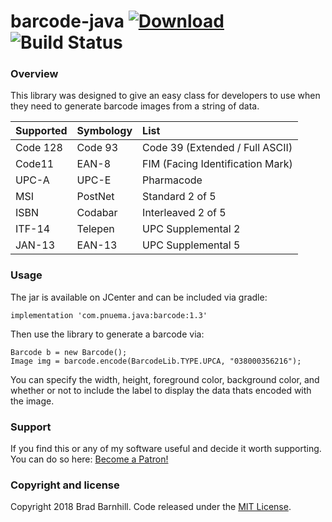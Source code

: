 # barcode-java [ ![Download](https://api.bintray.com/packages/bradfordbarnhill/maven/barcode-java/images/download.svg) ](https://bintray.com/bradfordbarnhill/maven/barcode-java/_latestVersion) ![Build Status](https://www.travis-ci.org/barnhill/barcode-java.svg?branch=master)

### Overview ###
 
This library was designed to give an easy class for developers to use when they need to generate barcode images from a string of data.

|   Supported   |  Symbology    | List  |
| :------------- | :------------- | :-----|
| Code 128      | Code 93       | Code 39 (Extended / Full ASCII) |
| Code11        | EAN-8         | FIM (Facing Identification Mark) |
| UPC-A         | UPC-E         | Pharmacode   |
| MSI           | PostNet       | Standard 2 of 5 |
| ISBN          | Codabar       | Interleaved 2 of 5 |
| ITF-14        | Telepen       | UPC Supplemental 2 |
| JAN-13        | EAN-13        | UPC Supplemental 5 |

### Usage ###

The jar is available on JCenter and can be included via gradle:
```
implementation 'com.pnuema.java:barcode:1.3'
```

Then use the library to generate a barcode via:

```
Barcode b = new Barcode();
Image img = barcode.encode(BarcodeLib.TYPE.UPCA, "038000356216");
```

You can specify the width, height, foreground color, background color, and whether or not to include the label to display the data thats encoded with the image.

### Support ###
If you find this or any of my software useful and decide it worth supporting.  You can do so here:  [Become a Patron!](https://www.patreon.com/bePatron?u=10143118)

### Copyright and license ###

Copyright 2018 Brad Barnhill. Code released under the [MIT License](https://github.com/bbarnhill/barcode-java/blob/master/LICENSE).
